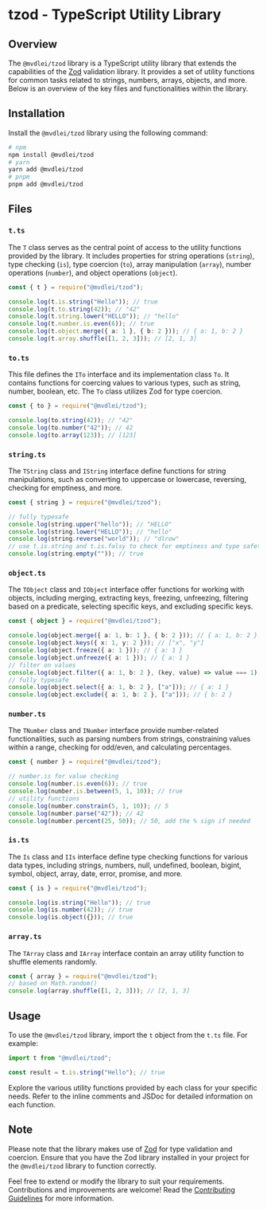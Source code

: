 # tzod - TypeScript Utility Library

## Overview

The `@mvdlei/tzod` library is a TypeScript utility library that extends the capabilities of the [Zod](https://github.com/colinhacks/zod) validation library. It provides a set of utility functions for common tasks related to strings, numbers, arrays, objects, and more. Below is an overview of the key files and functionalities within the library.

## Installation

Install the `@mvdlei/tzod` library using the following command:

```bash
# npm
npm install @mvdlei/tzod
# yarn
yarn add @mvdlei/tzod
# pnpm
pnpm add @mvdlei/tzod
```

## Files

### `t.ts`

The `T` class serves as the central point of access to the utility functions provided by the library. It includes properties for string operations (`string`), type checking (`is`), type coercion (`to`), array manipulation (`array`), number operations (`number`), and object operations (`object`).

```typescript
const { t } = require("@mvdlei/tzod");

console.log(t.is.string("Hello")); // true
console.log(t.to.string(42)); // "42"
console.log(t.string.lower("HELLO")); // "hello"
console.log(t.number.is.even(6)); // true
console.log(t.object.merge({ a: 1 }, { b: 2 })); // { a: 1, b: 2 }
console.log(t.array.shuffle([1, 2, 3])); // [2, 1, 3]
```

### `to.ts`

This file defines the `ITo` interface and its implementation class `To`. It contains functions for coercing values to various types, such as string, number, boolean, etc. The `To` class utilizes Zod for type coercion.

```typescript
const { to } = require("@mvdlei/tzod");

console.log(to.string(42)); // "42"
console.log(to.number("42")); // 42
console.log(to.array(123)); // [123]
```

### `string.ts`

The `TString` class and `IString` interface define functions for string manipulations, such as converting to uppercase or lowercase, reversing, checking for emptiness, and more.

```typescript
const { string } = require("@mvdlei/tzod");

// fully typesafe
console.log(string.upper("hello")); // "HELLO"
console.log(string.lower("HELLO")); // "hello"
console.log(string.reverse("world")); // "dlrow"
// use t.is.string and t.is.falsy to check for emptiness and type safety as this will not satisfy the compiler
console.log(string.empty("")); // true
```

### `object.ts`

The `TObject` class and `IObject` interface offer functions for working with objects, including merging, extracting keys, freezing, unfreezing, filtering based on a predicate, selecting specific keys, and excluding specific keys.

```typescript
const { object } = require("@mvdlei/tzod");

console.log(object.merge({ a: 1, b: 1 }, { b: 2 })); // { a: 1, b: 2 }
console.log(object.keys({ x: 1, y: 2 })); // ["x", "y"]
console.log(object.freeze({ a: 1 })); // { a: 1 }
console.log(object.unfreeze({ a: 1 })); // { a: 1 }
// filter on values
console.log(object.filter({ a: 1, b: 2 }, (key, value) => value === 1)); // { a: 1 }
// fully typesafe
console.log(object.select({ a: 1, b: 2 }, ["a"])); // { a: 1 }
console.log(object.exclude({ a: 1, b: 2 }, ["a"])); // { b: 2 }
```

### `number.ts`

The `TNumber` class and `INumber` interface provide number-related functionalities, such as parsing numbers from strings, constraining values within a range, checking for odd/even, and calculating percentages.

```typescript
const { number } = require("@mvdlei/tzod");

// number.is for value checking
console.log(number.is.even(6)); // true
console.log(number.is.between(5, 1, 10)); // true
// utility functions
console.log(number.constrain(5, 1, 10)); // 5
console.log(number.parse("42")); // 42
console.log(number.percent(25, 50)); // 50, add the % sign if needed
```

### `is.ts`

The `Is` class and `IIs` interface define type checking functions for various data types, including strings, numbers, null, undefined, boolean, bigint, symbol, object, array, date, error, promise, and more.

```typescript
const { is } = require("@mvdlei/tzod");

console.log(is.string("Hello")); // true
console.log(is.number(42)); // true
console.log(is.object({})); // true
```

### `array.ts`

The `TArray` class and `IArray` interface contain an array utility function to shuffle elements randomly.

```typescript
const { array } = require("@mvdlei/tzod");
// based on Math.random()
console.log(array.shuffle([1, 2, 3])); // [2, 1, 3]
```

## Usage

To use the `@mvdlei/tzod` library, import the `t` object from the `t.ts` file. For example:

```typescript
import t from "@mvdlei/tzod";

const result = t.is.string("Hello"); // true
```

Explore the various utility functions provided by each class for your specific needs. Refer to the inline comments and JSDoc for detailed information on each function.

## Note

Please note that the library makes use of [Zod](https://github.com/colinhacks/zod) for type validation and coercion. Ensure that you have the Zod library installed in your project for the `@mvdlei/tzod` library to function correctly.

Feel free to extend or modify the library to suit your requirements. Contributions and improvements are welcome!
Read the [Contributing Guidelines](https://github.com/m10rten/suite/blob/main/CONTRIBUTING.md) for more information.
